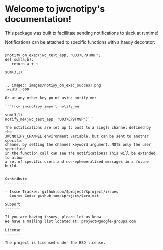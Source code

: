 Welcome to jwcnotipy's documentation!
=====================================

This package was built to facillitate sending notifications to slack at runtime!

Notifications can be attached to specific functions with a handy decorator:

   ```from jwcnotipy import notify_on_exec

   @notify_on_exec(jwc_test_app, 'U037LP9TM8P')
   def sum(a,b):
      return a + b

   sum(3,1)```


.. image:: images/notipy_on_exec_success.png
  :width: 600

Or at any other key point using notify_me:

   ```from jwcnotipy import notify_me

   sum(3,1)
   notify_me(jwc_test_app, 'U037LP9TM8P')```

The notifications are set up to post to a single channel defined by the
JWCNOTIPY_CHANNEL environment variable, but can be sent to another specific
channel by setting the channel keyword argument. NOTE only the user specified
in the function call can see the notifications! This will be extended to allow
a set of specific users and non-ephemeralised messages in a future build.


Contribute
----------

- Issue Tracker: github.com/$project/$project/issues
- Source Code: github.com/$project/$project

Support
-------

If you are having issues, please let us know.
We have a mailing list located at: project@google-groups.com

License
-------

The project is licensed under the BSD license.
